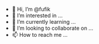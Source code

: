 - 👋 Hi, I’m @fufik
- 👀 I’m interested in ...
- 🌱 I’m currently learning ...
- 💞️ I’m looking to collaborate on ...
- 📫 How to reach me ...

<!---
MaksimIstomin/MaksimIstomin is a ✨ special ✨ repository because its `README.md` (this file) appears on your GitHub profile.
You can click the Preview link to take a look at your changes.
--->
